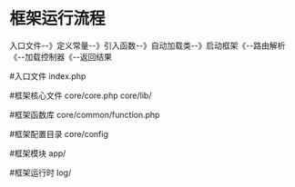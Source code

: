 # 框架运行流程
入口文件--》定义常量--》引入函数--》自动加载类--》启动框架《--路由解析《--加载控制器《--返回结果

#入口文件
index.php

#框架核心文件
core/core.php
core/lib/

#框架函数库
core/common/function.php

#框架配置目录
core/config

#框架模块
app/

#框架运行时
log/